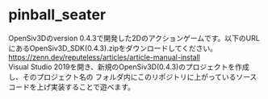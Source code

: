# pinball_seater
OpenSiv3Dのversion 0.4.3で開発した2Dのアクションゲームです。以下のURLにあるOpenSiv3D_SDK(0.4.3).zipをダウンロードしてください。<br>
https://zenn.dev/reputeless/articles/article-manual-install<br>
Visual Studio 2019を開き、新規のOpenSiv3D(0.4.3)のプロジェクトを作成し、そのプロジェクト名の
フォルダ内にこのリポジトリに上がっているソースコードを上げ実装することで遊べます。
